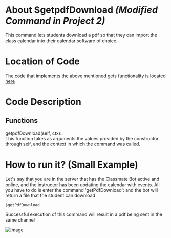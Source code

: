 # About $getpdfDownload _(Modified Command in Project 2)_
This command lets students download a pdf so that they can import the class calendar into their calendar software of choice. 

# Location of Code
The code that implements the above mentioned gets functionality is located [here](https://github.com/nfoster1492/ClassMateBot-1/blob/main/cogs/calendar.py)

# Code Description
## Functions
getpdfDownload(self, ctx):: <br>
This function takes as arguments the values provided by the constructor through self, and the context in which the command was called.

# How to run it? (Small Example)
Let's say that you are in the server that has the Classmate Bot active and online, and the instructor has been updating the calendar with events. All you have to do is 
enter the command 'getPdfDownload': and the bot will return a file that the student can download
```
$getPdfDownload
```
Successful execution of this command will result in a pdf being sent in the same channel

![image]([https://user-images.githubusercontent.com/32313919/140243037-8e4c192c-5842-4fd9-85b0-6cccaf3f74ab.png])
